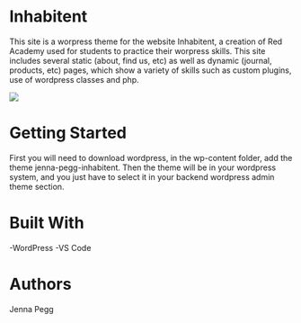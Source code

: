# Inhabitent

This site is a worpress theme for the website Inhabitent, a creation of Red Academy used for students to practice their worpress skills. This site includes several static (about, find us, etc) as well as dynamic (journal, products, etc) pages, which show a variety of skills such as custom plugins, use of wordpress classes and php.

<img src="README-images/inhabitent-screenshot.png">

<!-- screenshot here -->

# Getting Started

First you will need to download wordpress, in the wp-content folder, add the theme jenna-pegg-inhabitent. Then the theme will be in your wordpress system, and you just have to select it in your backend wordpress admin theme section. 

# Built With
-WordPress
-VS Code

# Authors

Jenna Pegg
